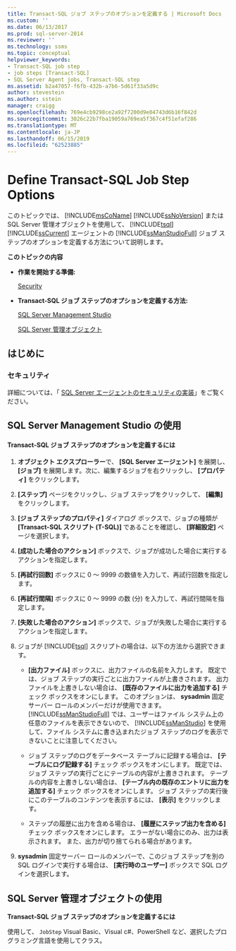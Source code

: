 ```yaml
---
title: Transact-SQL ジョブ ステップのオプションを定義する | Microsoft Docs
ms.custom: ''
ms.date: 06/13/2017
ms.prod: sql-server-2014
ms.reviewer: ''
ms.technology: ssms
ms.topic: conceptual
helpviewer_keywords:
- Transact-SQL job step
- job steps [Transact-SQL]
- SQL Server Agent jobs, Transact-SQL step
ms.assetid: b2a47057-f6fb-432b-a7b6-5d61f33a5d9c
author: stevestein
ms.author: sstein
manager: craigg
ms.openlocfilehash: 769e4cb9298ce2a92f7200d9e04743d6b16f842d
ms.sourcegitcommit: 3026c22b7fba19059a769ea5f367c4f51efaf286
ms.translationtype: MT
ms.contentlocale: ja-JP
ms.lasthandoff: 06/15/2019
ms.locfileid: "62523885"
---
```

# <a name="define-transact-sql-job-step-options"></a>Define Transact-SQL Job Step Options
  このトピックでは、 [!INCLUDE[msCoName](../../includes/msconame-md.md)] [!INCLUDE[ssNoVersion](../../includes/ssnoversion-md.md)] または SQL Server 管理オブジェクトを使用して、 [!INCLUDE[tsql](../../includes/tsql-md.md)]  [!INCLUDE[ssCurrent](../../includes/sscurrent-md.md)] エージェントの [!INCLUDE[ssManStudioFull](../../includes/ssmanstudiofull-md.md)] ジョブ ステップのオプションを定義する方法について説明します。  
  
 **このトピックの内容**  
  
-   **作業を開始する準備:**  
  
     [Security](#Security)  
  
-   **Transact-SQL ジョブ ステップのオプションを定義する方法:**  
  
     [SQL Server Management Studio](#SSMS)  
  
     [SQL Server 管理オブジェクト](#SMO)  
  
##  <a name="BeforeYouBegin"></a> はじめに  
  
###  <a name="Security"></a> セキュリティ  
 詳細については、「 [SQL Server エージェントのセキュリティの実装](implement-sql-server-agent-security.md)」をご覧ください。  
  
##  <a name="SSMS"></a> SQL Server Management Studio の使用  
  
#### <a name="to-define-transact-sql-job-step-options"></a>Transact-SQL ジョブ ステップのオプションを定義するには  
  
1.  **オブジェクト エクスプローラー**で、 **[SQL Server エージェント]** を展開し、 **[ジョブ]** を展開します。次に、編集するジョブを右クリックし、 **[プロパティ]** をクリックします。  
  
2.  **[ステップ]** ページをクリックし、ジョブ ステップをクリックして、 **[編集]** をクリックします。  
  
3.  **[ジョブ ステップのプロパティ]** ダイアログ ボックスで、ジョブの種類が **[Transact-SQL スクリプト (T-SQL)]** であることを確認し、 **[詳細設定]** ページを選択します。  
  
4.  **[成功した場合のアクション]** ボックスで、ジョブが成功した場合に実行するアクションを指定します。  
  
5.  **[再試行回数]** ボックスに 0 ～ 9999 の数値を入力して、再試行回数を指定します。  
  
6.  **[再試行間隔]** ボックスに 0 ～ 9999 の数 (分) を入力して、再試行間隔を指定します。  
  
7.  **[失敗した場合のアクション]** ボックスで、ジョブが失敗した場合に実行するアクションを指定します。  
  
8.  ジョブが [!INCLUDE[tsql](../../includes/tsql-md.md)] スクリプトの場合は、以下の方法から選択できます。  
  
    -   **[出力ファイル]** ボックスに、出力ファイルの名前を入力します。 既定では、ジョブ ステップの実行ごとに出力ファイルが上書きされます。 出力ファイルを上書きしない場合は、 **[既存のファイルに出力を追加する]** チェック ボックスをオンにします。 このオプションは、 **sysadmin** 固定サーバー ロールのメンバーだけが使用できます。 [!INCLUDE[ssManStudioFull](../../includes/ssmanstudiofull-md.md)] では、ユーザーはファイル システム上の任意のファイルを表示できないので、 [!INCLUDE[ssManStudio](../../includes/ssmanstudio-md.md)] を使用して、ファイル システムに書き込まれたジョブ ステップのログを表示できないことに注意してください。  
  
    -   ジョブ ステップのログをデータベース テーブルに記録する場合は、 **[テーブルにログ記録する]** チェック ボックスをオンにします。 既定では、ジョブ ステップの実行ごとにテーブルの内容が上書きされます。 テーブルの内容を上書きしない場合は、 **[テーブル内の既存のエントリに出力を追加する]** チェック ボックスをオンにします。 ジョブ ステップの実行後にこのテーブルのコンテンツを表示するには、 **[表示]** をクリックします。  
  
    -   ステップの履歴に出力を含める場合は、 **[履歴にステップ出力を含める]** チェック ボックスをオンにします。 エラーがない場合にのみ、出力は表示されます。 また、出力が切り捨てられる場合があります。  
  
9. **sysadmin** 固定サーバー ロールのメンバーで、このジョブ ステップを別の SQL ログインで実行する場合は、 **[実行時のユーザー]** ボックスで SQL ログインを選択します。  
  
##  <a name="SMO"></a> SQL Server 管理オブジェクトの使用  
 **Transact-SQL ジョブ ステップのオプションを定義するには**  
  
 使用して、 `JobStep` Visual Basic、Visual c#、PowerShell など、選択したプログラミング言語を使用してクラス。  
  
  
